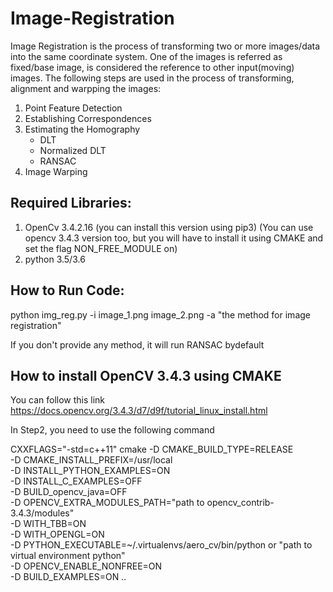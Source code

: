 # Image-Registration
Image Registration is the process of transforming two or more images/data into the same coordinate system. One of the images is referred as fixed/base image, is considered the reference to other input(moving) images. The following steps are used in the process of transforming, alignment and warpping the images:
1. Point Feature Detection
2. Establishing Correspondences 
3. Estimating the Homography
   - DLT
   - Normalized DLT
   - RANSAC
4. Image Warping 

## Required Libraries:
   1. OpenCv 3.4.2.16 (you can install this version using pip3)
   (You can use opencv 3.4.3 version too, but you will have to install it using CMAKE and set the flag NON_FREE_MODULE on) 
   2. python 3.5/3.6 
  
## How to Run Code:
   python img_reg.py -i image_1.png image_2.png -a "the method for image registration" 
   
   If you don't provide any method, it will run RANSAC bydefault
 
## How to install OpenCV 3.4.3 using CMAKE
You can follow this link
 https://docs.opencv.org/3.4.3/d7/d9f/tutorial_linux_install.html
 
 In Step2, you need to use the following command

CXXFLAGS="-std=c++11" cmake -D CMAKE_BUILD_TYPE=RELEASE \
-D CMAKE_INSTALL_PREFIX=/usr/local \
-D INSTALL_PYTHON_EXAMPLES=ON \
-D INSTALL_C_EXAMPLES=OFF \
-D BUILD_opencv_java=OFF \
-D OPENCV_EXTRA_MODULES_PATH="path to opencv_contrib-3.4.3/modules" \
-D WITH_TBB=ON \
-D WITH_OPENGL=ON \
-D PYTHON_EXECUTABLE=~/.virtualenvs/aero_cv/bin/python or "path to virtual environment python" \
-D OPENCV_ENABLE_NONFREE=ON \
-D BUILD_EXAMPLES=ON ..
